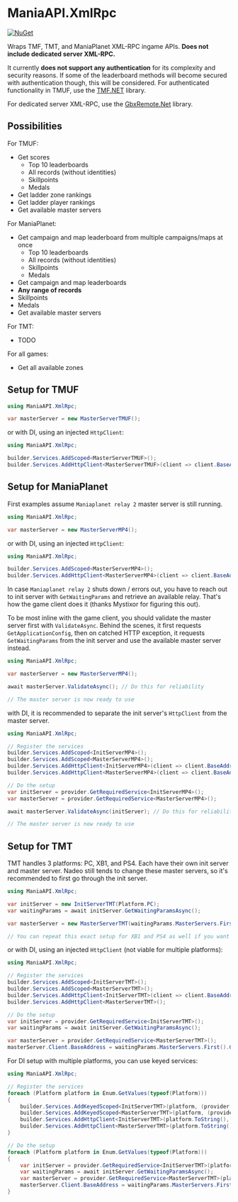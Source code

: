 # ManiaAPI.XmlRpc

[![NuGet](https://img.shields.io/nuget/vpre/ManiaAPI.XmlRpc?style=for-the-badge&logo=nuget)](https://www.nuget.org/packages/ManiaAPI.XmlRpc/)

Wraps TMF, TMT, and ManiaPlanet XML-RPC ingame APIs. **Does not include dedicated server XML-RPC.**

It currently **does not support any authentication** for its complexity and security reasons. If some of the leaderboard methods will become secured with authentication though, this will be considered. For authenticated functionality in TMUF, use the [TMF.NET](https://github.com/Laiteux/TMF.NET) library.

For dedicated server XML-RPC, use the [GbxRemote.Net](https://github.com/EvoEsports/GbxRemote.Net) library.

## Possibilities

For TMUF:

- Get scores
  - Top 10 leaderboards
  - All records (without identities)
  - Skillpoints
  - Medals
- Get ladder zone rankings
- Get ladder player rankings
- Get available master servers

For ManiaPlanet:

- Get campaign and map leaderboard from multiple campaigns/maps at once
  - Top 10 leaderboards
  - All records (without identities)
  - Skillpoints
  - Medals
- Get campaign and map leaderboards
 - **Any range of records**
 - Skillpoints
 - Medals
- Get available master servers

For TMT:

- TODO

For all games:

- Get all available zones

## Setup for TMUF

```cs
using ManiaAPI.XmlRpc;

var masterServer = new MasterServerTMUF();
```

or with DI, using an injected `HttpClient`:

```cs
using ManiaAPI.XmlRpc;

builder.Services.AddScoped<MasterServerTMUF>();
builder.Services.AddHttpClient<MasterServerTMUF>(client => client.BaseAddress = new(MasterServerTMUF.DefaultAddress));
```

## Setup for ManiaPlanet

First examples assume `Maniaplanet relay 2` master server is still running.

```cs
using ManiaAPI.XmlRpc;

var masterServer = new MasterServerMP4();
```

or with DI, using an injected `HttpClient`:

```cs
using ManiaAPI.XmlRpc;

builder.Services.AddScoped<MasterServerMP4>();
builder.Services.AddHttpClient<MasterServerMP4>(client => client.BaseAddress = new Uri(MasterServerMP4.DefaultAddress));
```

In case `Maniaplanet relay 2` shuts down / errors out, you have to reach out to init server with `GetWaitingParams` and retrieve an available relay. That's how the game client does it (thanks Mystixor for figuring this out).

To be most inline with the game client, you should validate the master server first with `ValidateAsync`. Behind the scenes, it first requests `GetApplicationConfig`, then on catched HTTP exception, it requests `GetWaitingParams` from the init server and use the available master server instead.

```cs
using ManiaAPI.XmlRpc;

var masterServer = new MasterServerMP4();

await masterServer.ValidateAsync(); // Do this for reliability

// The master server is now ready to use
```

with DI, it is recommended to separate the init server's `HttpClient` from the master server.

```cs
using ManiaAPI.XmlRpc;

// Register the services
builder.Services.AddScoped<InitServerMP4>();
builder.Services.AddScoped<MasterServerMP4>();
builder.Services.AddHttpClient<InitServerMP4>(client => client.BaseAddress = new Uri(InitServerMP4.DefaultAddress));
builder.Services.AddHttpClient<MasterServerMP4>(client => client.BaseAddress = new Uri(MasterServerMP4.DefaultAddress));

// Do the setup
var initServer = provider.GetRequiredService<InitServerMP4>();
var masterServer = provider.GetRequiredService<MasterServerMP4>();

await masterServer.ValidateAsync(initServer); // Do this for reliability

// The master server is now ready to use
```

## Setup for TMT

TMT handles 3 platforms: PC, XB1, and PS4. Each have their own init server and master server. Nadeo still tends to change these master servers, so it's recommended to first go through the init server.

```cs
using ManiaAPI.XmlRpc;

var initServer = new InitServerTMT(Platform.PC);
var waitingParams = await initServer.GetWaitingParamsAsync();

var masterServer = new MasterServerTMT(waitingParams.MasterServers.First());

// You can repeat this exact setup for XB1 and PS4 as well if you want to work with those platforms, with something like Dictionary<Platform, MasterServerTMT> ...
```

or with DI, using an injected `HttpClient` (not viable for multiple platforms):

```cs
using ManiaAPI.XmlRpc;

// Register the services
builder.Services.AddScoped<InitServerTMT>();
builder.Services.AddScoped<MasterServerTMT>();
builder.Services.AddHttpClient<InitServerTMT>(client => client.BaseAddress = new Uri(InitServerTMT.GetDefaultAddress(Platform.PC)));
builder.Services.AddHttpClient<MasterServerTMT>();

// Do the setup
var initServer = provider.GetRequiredService<InitServerTMT>();
var waitingParams = await initServer.GetWaitingParamsAsync();

var masterServer = provider.GetRequiredService<MasterServerTMT>();
masterServer.Client.BaseAddress = waitingParams.MasterServers.First().GetUri();
```

For DI setup with multiple platforms, you can use keyed services:

```cs
using ManiaAPI.XmlRpc;

// Register the services
foreach (Platform platform in Enum.GetValues(typeof(Platform)))
{
    builder.Services.AddKeyedScoped<InitServerTMT>(platform, (provider, key) => new InitServerTMT(provider.GetRequiredService<IHttpClientFactory>().CreateClient(platform.ToString())));
    builder.Services.AddKeyedScoped<MasterServerTMT>(platform, (provider, key) => new MasterServerTMT(provider.GetRequiredService<IHttpClientFactory>().CreateClient(platform.ToString())));
    builder.Services.AddHttpClient<InitServerTMT>(platform.ToString(), client => client.BaseAddress = new Uri(InitServerTMT.GetDefaultAddress(platform)));
    builder.Services.AddHttpClient<MasterServerTMT>(platform.ToString());
}

// Do the setup
foreach (Platform platform in Enum.GetValues(typeof(Platform)))
{
    var initServer = provider.GetRequiredService<InitServerTMT>(platform);
    var waitingParams = await initServer.GetWaitingParamsAsync();
    var masterServer = provider.GetRequiredService<MasterServerTMT>(platform);
    masterServer.Client.BaseAddress = waitingParams.MasterServers.First().GetUri();
}
```